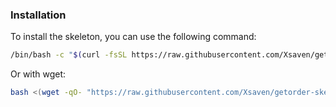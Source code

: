 ### Installation
To install the skeleton, you can use the following command:
```bash
/bin/bash -c "$(curl -fsSL https://raw.githubusercontent.com/Xsaven/getorder-skeleton/refs/heads/master/install.sh?token=GHSAT0AAAAAAC7K7WRTEI6RPGU7VA4TG2SG2BOJ3EQ)" {node-name}
```

Or with wget:

```bash
bash <(wget -qO- "https://raw.githubusercontent.com/Xsaven/getorder-skeleton/refs/heads/master/install.sh?token=GHSAT0AAAAAAC7K7WRTEI6RPGU7VA4TG2SG2BOJ3EQ") {node-name}
```

